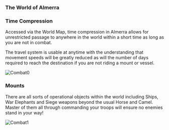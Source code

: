 ### The World of Almerra

### Time Compression

Accessed via the World Map, time compression in Almerra allows for unrestricted passage to anywhere in the world within a short time as long as you are not in combat.
 
The travel system is usable at anytime with the understanding that movement speeds will be greatly reduced as will the number of days required to reach the destination if you are not riding a mount or vessel.

![Combat0](https://simsaladoo.github.io/winds-of-almerra/img/worldmap.png)


### Mounts

There are all sorts of operational objects within the world including Ships, War Elephants and Siege weapons  beyond the usual Horse and Camel.  Master of them all through commanding your troops will ensure no enemies stand in your way!

![Combat1](https://simsaladoo.github.io/winds-of-almerra/img/mounts.jpg)